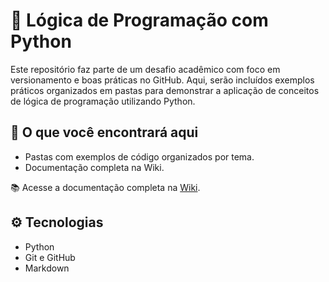 
# 📘 Lógica de Programação com Python

Este repositório faz parte de um desafio acadêmico com foco em versionamento e boas práticas no GitHub. Aqui, serão incluídos exemplos práticos organizados em pastas para demonstrar a aplicação de conceitos de lógica de programação utilizando Python.

## 🧠 O que você encontrará aqui

- Pastas com exemplos de código organizados por tema.
- Documentação completa na Wiki.

📚 Acesse a documentação completa na [Wiki](../../wiki).

## ⚙️ Tecnologias

- Python
- Git e GitHub
- Markdown
